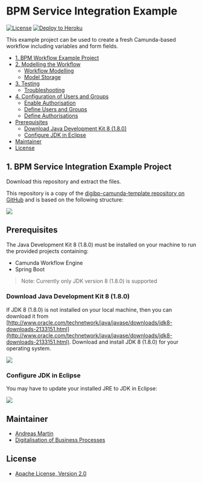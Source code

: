 # BPM Service Integration Example

[![License](https://img.shields.io/:license-apache-blue.svg)](https//www.apache.org/licenses/LICENSE-2.0.html)
[![Deploy to Heroku](https://img.shields.io/badge/deploy%20to-Heroku-6762a6.svg?longCache=true)](https://heroku.com/deploy)

This example project can be used to create a fresh Camunda-based workflow including variables and form fields.

- [1. BPM Workflow Example Project](#1-bpm-workflow-example-project)
- [2. Modelling the Workflow](#2-modelling-the-workflow)
    - [Workflow Modelling](#workflow-modelling)
    - [Model Storage](#model-storage)
- [3. Testing](#3-testing)
    - [Troubleshooting](#troubleshooting)
- [4. Configuration of Users and Groups](#4-configuration-of-users-and-groups)
    - [Enable Authorisation](#enable-authorisation)
    - [Define Users and Groups](#define-users-and-groups)
    - [Define Authorisations](#define-authorisations)
- [Prerequisites](#prerequisites)
    - [Download Java Development Kit 8 (1.8.0)](#download-java-development-kit-8-180)
    - [Configure JDK in Eclipse](#configure-jdk-in-eclipse)
- [Maintainer](#maintainer)
- [License](#license)

## 1. BPM Service Integration Example Project

Download this repository and extract the files.

This repository is a copy of the [digibp-camunda-template repository on GitHub](https://github.com/DigiBP/digibp-camunda-template) and is based on the following structure:

![](https://digibp.github.io/images/wiki/digibp-camunda-template-stucture.png)

## Prerequisites

The Java Development Kit 8 (1.8.0) must be installed on your machine to run the provided projects containing:
- Camunda Workflow Engine
- Spring Boot

> Note: Currently only JDK version 8 (1.8.0) is supported

### Download Java Development Kit 8 (1.8.0)

If JDK 8 (1.8.0) is not installed on your local machine, then you can download it from [http://www.oracle.com/technetwork/java/javase/downloads/jdk8-downloads-2133151.html](http://www.oracle.com/technetwork/java/javase/downloads/jdk8-downloads-2133151.html). Download and install JDK 8 (1.8.0) for your operating system.

![](https://digibp.github.io/images/wiki/JDK%20Download.png)

### Configure JDK in Eclipse

You may have to update your installed JRE to JDK in Eclipse:

![](images/2018-03-26_13h11.gif) 

## Maintainer
- [Andreas Martin](https://github.com/andreasmartin)
- [Digitalisation of Business Processes](https://github.com/digibp)

## License

- [Apache License, Version 2.0](https://github.com/DigiBP/digibp-archetype-camunda-boot/blob/master/LICENSE)